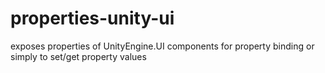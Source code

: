 # properties-unity-ui
exposes properties of UnityEngine.UI components for property binding or simply to set/get property values
